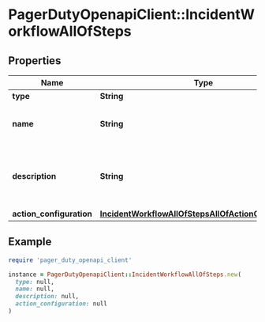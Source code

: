 # PagerDutyOpenapiClient::IncidentWorkflowAllOfSteps

## Properties

| Name | Type | Description | Notes |
| ---- | ---- | ----------- | ----- |
| **type** | **String** |  | [optional] |
| **name** | **String** | A descriptive name for the Step |  |
| **description** | **String** | A description of the action performed by the Step | [optional][readonly] |
| **action_configuration** | [**IncidentWorkflowAllOfStepsAllOfActionConfiguration**](IncidentWorkflowAllOfStepsAllOfActionConfiguration.md) |  |  |

## Example

```ruby
require 'pager_duty_openapi_client'

instance = PagerDutyOpenapiClient::IncidentWorkflowAllOfSteps.new(
  type: null,
  name: null,
  description: null,
  action_configuration: null
)
```

